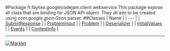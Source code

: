 #Package fr.faylixe.googlecodejam.client.webservice
This package expose all class that are
 binding for JSON API object. They all aim
 to be created using *com.google.gson.Gson*
 parser.
##Classes
| Name |
| --- |
| [SubmitResponse](SubmitResponse.md) |
| [ProblemInput](ProblemInput.md) |
| [Problem](Problem.md) |
| [Deserializer](Deserializer.md) |
| [InitialValues](InitialValues.md) |
| [Events](Events.md) |
| [ContestInfo](ContestInfo.md) |

---

[![Marklet](https://img.shields.io/badge/Generated%20by-Marklet-green.svg)](https://github.com/Faylixe/marklet)